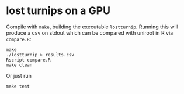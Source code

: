 # lost turnips on a GPU

Compile with `make`, building the executable `lostturnip`. Running this will produce a csv on stdout which can be compared with uniroot in R via `compare.R`:

```
make
./lostturnip > results.csv
Rscript compare.R
make clean
```

Or just run

```
make test
```
